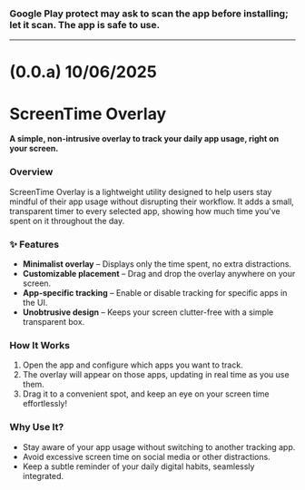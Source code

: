 
### Google Play protect may ask to scan the app before installing; let it scan. **The app is safe to use.**

***

# (0.0.a) 10/06/2025


# ScreenTime Overlay

**A simple, non-intrusive overlay to track your daily app usage, right on your screen.**  

### Overview  
ScreenTime Overlay is a lightweight utility designed to help users stay mindful of their app usage without disrupting their workflow. It adds a small, transparent timer to every selected app, showing how much time you've spent on it throughout the day.  

### ✨ Features  
- **Minimalist overlay** – Displays only the time spent, no extra distractions.  
- **Customizable placement** – Drag and drop the overlay anywhere on your screen.  
- **App-specific tracking** – Enable or disable tracking for specific apps in the UI.  
- **Unobtrusive design** – Keeps your screen clutter-free with a simple transparent box.  

### How It Works  
1. Open the app and configure which apps you want to track.  
2. The overlay will appear on those apps, updating in real time as you use them.  
3. Drag it to a convenient spot, and keep an eye on your screen time effortlessly!  

### Why Use It?  
- Stay aware of your app usage without switching to another tracking app.  
- Avoid excessive screen time on social media or other distractions.  
- Keep a subtle reminder of your daily digital habits, seamlessly integrated.


